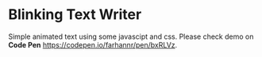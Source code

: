 # Blinking Text Writer

Simple animated text using some javascipt and css.
Please check demo on **Code Pen** https://codepen.io/farhannr/pen/bxRLVz.
